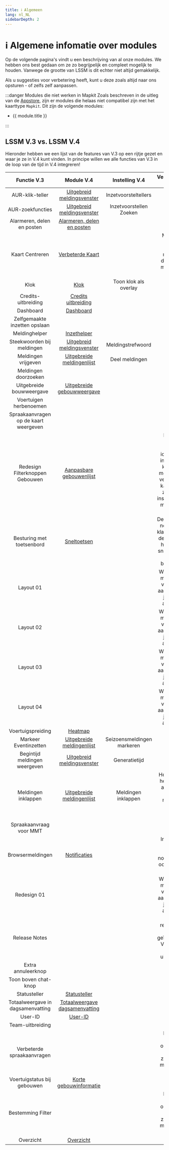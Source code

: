 ```yaml
---
title: ℹ️ Algemeen
lang: nl_NL
sidebarDepth: 2
---
```


# ℹ️ Algemene infomatie over modules

Op de volgende pagina's vindt u een beschrijving van al onze modules. We hebben ons best gedaan om ze zo begrijpelijk en compleet mogelijk te houden. Vanwege de grootte van LSSM is dit echter niet altijd gemakkelijk.

Als u suggesties voor verbetering heeft, kunt u deze zoals altijd naar ons opsturen - of zelfs zelf aanpassen.

:::danger Modules die niet werken in Mapkit
Zoals beschreven in de uitleg van de [Appstore](appstore.md), zijn er modules die helaas niet compatibel zijn met het kaarttype `Mapkit`. Dit zijn de volgende modules:
<ul>
    <li v-for="module in $theme.variables.noMapkitModules.nl_NL" :key="module.title">
        <router-link :to="module.f">
            {{ module.title }}
        </router-link>
    </li>
</ul>
:::


## LSSM V.3 vs. LSSM V.4

Hieronder hebben we een lijst van de features van V.3 op een rijtje gezet en waar je ze in V.4 kunt vinden.
In principe willen we alle functies van V.3 in de loop van de tijd in V.4 integreren!

|              Functie V.3               |                   Module V.4                    |       Instelling V.4        |                                                                            Veranderingen / Tips                                                                            |
|:--------------------------------------:|:------------------------------------------------:|:----------------------------------:|:---------------------------------------------:|
|           AUR-klik-teller              | [Uitgebreid meldingsvenster][extendedCallWindow] |       Inzetvoorsteltellers         |                                               | 
|        AUR-zoekfuncties                | [Uitgebreid meldingsvenster][extendedCallWindow] |     Inzetvoorstellen Zoeken        |                                               |
|      Alarmeren, delen en posten        |           [Alarmeren, delen en posten][sap]      |                                    |                                               |
|               Kaart Centreren          |          [Verbeterde Kaart][extendedMap]         |                                    |  Momenteel alleen de statische modus, de dynamische modus komt nog. |
|                  Klok                  |                  [Klok][clock]                   |       Toon klok als overlay        |                                               |
|          Credits-uitbreiding           |     [Credits uitbreiding][creditsextension]      |                                    |                                               |
|               Dashboard                |             [Dashboard][dashboard]               |                                    |                                               |
|     Zelfgemaakte inzetten opslaan      |                                                  |                                    |                                               |
|             Meldinghelper              |           [Inzethelper][missionHelper]           |                                    |                                               |
|      Steekwoorden bij meldingen        | [Uitgebreid meldingsvenster][extendedCallWindow] |          Meldingstrefwoord         |                                               |
|           Meldingen vrijgeven          |  [Uitgebreide meldingenlijst][extendedCallList]  |           Deel meldingen           |                                               |
|          Meldingen doorzoeken          |                                                  |                                    |                                               |
|        Uitgebreide bouwweergave        | [Uitgebreide gebouwweergave][extendedBuilding]   |                                    |                                               |
|         Voertuigen herbenoemen         |                                                  |                                    |                                               |
| Spraakaanvragen op de kaart weergeven  |                                                  |                                    |                                               |
|    Redesign Filterknoppen Gebouwen     | [Aanpasbare gebouwenlijst][buildingListFilter]   |                                    | Er worden geen standaard iconen meer ingesteld. Je kan met de module in V.4 veel meer: Je kan het filter zelfstandig instellen, zowel met tekst als iconen! |
|       Besturing met toetsenbord        |             [Sneltoetsen][hotkeys]               |                                    | Deze module is nog lang niet klaar, maar met de tijd worden hier ook alle sneltoetsen uit V3 beschikbaar |
|               Layout 01                |                                                  |                                    |We willen een module voor vele layouts aanbieden, die je zelf kan aanpassen |
|               Layout 02                |                                                  |                                    |We willen een module voor vele layouts aanbieden, die je zelf kan aanpassen |
|               Layout 03                |                                                  |                                    |We willen een module voor vele layouts aanbieden, die je zelf kan aanpassen |
|               Layout 04                |                                                  |                                    |We willen een module voor vele layouts aanbieden, die je zelf kan aanpassen |
|           Voertuigspreiding            |                [Heatmap][heatmap]                |                                    |                                               |
|          Markeer Eventinzetten         |  [Uitgebreide meldingenlijst][extendedCallList]  |      Seizoensmeldingen markeren    |                                               |
|     Begintijd meldingen weergeven      | [Uitgebreid meldingsvenster][extendedCallWindow] |            Generatietijd           |                                               |
|         Meldingen inklappen            |  [Uitgebreide meldingenlijst][extendedCallList]  |         Meldingen inklappen        |Het tonen van het patiënten aantal, zit in dezelfde module als instelling `Huidige patiënten`|
|        Spraakaanvraag voor MMT         |                                                  |                                    |                                               |
|           Browsermeldingen             |         [Notificaties][notificationAlert]        |                                    |In V4 vind je diverse soorten notificaties die ook instelbaar zijn.|
|              Redesign 01               |                                                  |                                    |We willen een module voor vele layouts aanbieden, die je zelf kan aanpassen |
|             Release Notes              |                                                  |                                    |De releasenotes zijn geïntegreerd in V4 en kan je niet uitschakelen |
|           Extra annuleerknop           |                                                  |                                    |                                               |
|          Toon boven chat-knop          |                                                  |                                    |                                               |
|             Statusteller               |           [Statusteller][statusCounter]          |                                    |                                               |
|    Totaalweergave in dagsamenvatting   | [Totaalweergave dagsamenvatting][dailyCreditsSummary]  |                              |                                               |
|                User-ID                 |                [User-ID][userid]                 |                                    |                                               |
|            Team-uitbreiding            |                                                  |                                    |                                               |
|      Verbeterde spraakaanvragen        |                                                  |                                    |Is reeds in redesign opgenomen, een zelfstandige module komt nog. | 
|      Voertuigstatus bij gebouwen       |     [Korte gebouwinformatie][buildingHover]      |                                    |                                               |
|           Bestemming Filter            |                                                  |                                    |Is reeds in redesign opgenomen, een zelfstandige module komt nog. | 
|               Overzicht                |              [Overzicht][overview]               |                                    |                                               |

[extendedCallWindow]: modules/extendedCallWindow.md
[clock]: modules/clock.md
[dashboard]: modules/dashboard.md
[missionHelper]: modules/missionHelper.md
[extendedBuilding]: modules/extendedBuilding.md
[notificationAlert]: modules/notificationAlert.md
[statusCounter]: modules/statusCounter.md
[dailyCreditsSummary]: modules/dailyCreditsSummary.md
[userid]: modules/userid.md
[buildingHover]: modules/buildingHover.md
[overview]: modules/overview.md
[buildingListFilter]: modules/buildingListFilter.md
[extendedCallList]: modules/extendedCallList.md
[hotkeys]: modules/hotkeys.md
[extendedMap]: modules/extendedMap.md
[creditsextension]: modules/creditsextension.md
[heatmap]: modules/heatmap.md
[sap]: modules/shareAlliancePost.md
